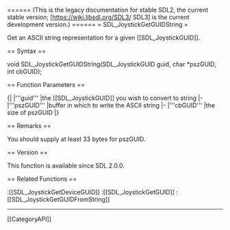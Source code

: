 ====== (This is the legacy documentation for stable SDL2, the current stable version; [https://wiki.libsdl.org/SDL3/ SDL3] is the current development version.) ======
= SDL_JoystickGetGUIDString =

Get an ASCII string representation for a given [[SDL_JoystickGUID]].

== Syntax ==

<syntaxhighlight lang='c'>
void SDL_JoystickGetGUIDString(SDL_JoystickGUID guid, char *pszGUID, int cbGUID);
</syntaxhighlight>

== Function Parameters ==

{|
|'''guid'''
|the [[SDL_JoystickGUID]] you wish to convert to string
|-
|'''pszGUID'''
|buffer in which to write the ASCII string
|-
|'''cbGUID'''
|the size of pszGUID
|}

== Remarks ==

You should supply at least 33 bytes for pszGUID.

== Version ==

This function is available since SDL 2.0.0.

== Related Functions ==

:[[SDL_JoystickGetDeviceGUID]]
:[[SDL_JoystickGetGUID]]
:[[SDL_JoystickGetGUIDFromString]]

----
[[CategoryAPI]]


